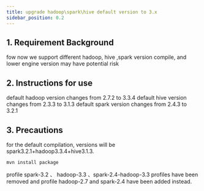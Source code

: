 ```yaml
---
title: upgrade hadoop\spark\hive default version to 3.x
sidebar_position: 0.2
---
```


## 1. Requirement Background
fow now we support different hadoop, hive ,spark version compile, and lower engine version may have potential risk

## 2. Instructions for use
default hadoop version changes from 2.7.2 to 3.3.4
default hive version changes from 2.3.3 to 3.1.3
default spark version changes from 2.4.3 to 3.2.1


## 3. Precautions
for the default compilation, versions will be spark3.2.1+hadoop3.3.4+hive3.1.3.
```
mvn install package
```
profile spark-3.2 、 hadoop-3.3 、spark-2.4-hadoop-3.3 profiles have been removed and profile hadoop-2.7 and spark-2.4 have been added instead.